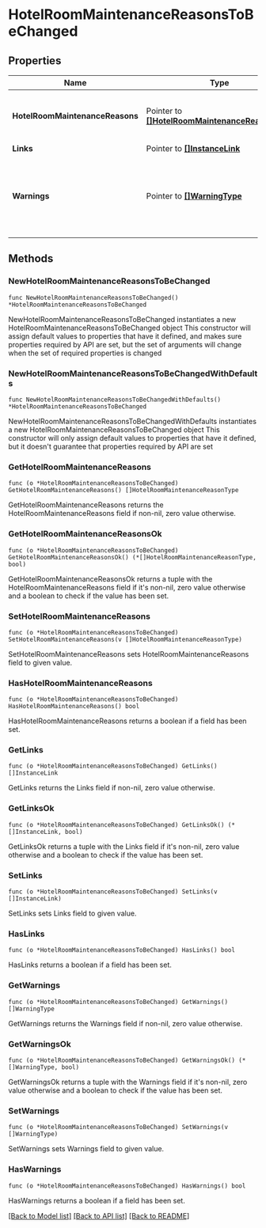# HotelRoomMaintenanceReasonsToBeChanged

## Properties

Name | Type | Description | Notes
------------ | ------------- | ------------- | -------------
**HotelRoomMaintenanceReasons** | Pointer to [**[]HotelRoomMaintenanceReasonType**](HotelRoomMaintenanceReasonType.md) | Details for room maintenance reason at hotel level. | [optional] 
**Links** | Pointer to [**[]InstanceLink**](InstanceLink.md) |  | [optional] 
**Warnings** | Pointer to [**[]WarningType**](WarningType.md) | Used in conjunction with the Success element to define a business error. | [optional] 

## Methods

### NewHotelRoomMaintenanceReasonsToBeChanged

`func NewHotelRoomMaintenanceReasonsToBeChanged() *HotelRoomMaintenanceReasonsToBeChanged`

NewHotelRoomMaintenanceReasonsToBeChanged instantiates a new HotelRoomMaintenanceReasonsToBeChanged object
This constructor will assign default values to properties that have it defined,
and makes sure properties required by API are set, but the set of arguments
will change when the set of required properties is changed

### NewHotelRoomMaintenanceReasonsToBeChangedWithDefaults

`func NewHotelRoomMaintenanceReasonsToBeChangedWithDefaults() *HotelRoomMaintenanceReasonsToBeChanged`

NewHotelRoomMaintenanceReasonsToBeChangedWithDefaults instantiates a new HotelRoomMaintenanceReasonsToBeChanged object
This constructor will only assign default values to properties that have it defined,
but it doesn't guarantee that properties required by API are set

### GetHotelRoomMaintenanceReasons

`func (o *HotelRoomMaintenanceReasonsToBeChanged) GetHotelRoomMaintenanceReasons() []HotelRoomMaintenanceReasonType`

GetHotelRoomMaintenanceReasons returns the HotelRoomMaintenanceReasons field if non-nil, zero value otherwise.

### GetHotelRoomMaintenanceReasonsOk

`func (o *HotelRoomMaintenanceReasonsToBeChanged) GetHotelRoomMaintenanceReasonsOk() (*[]HotelRoomMaintenanceReasonType, bool)`

GetHotelRoomMaintenanceReasonsOk returns a tuple with the HotelRoomMaintenanceReasons field if it's non-nil, zero value otherwise
and a boolean to check if the value has been set.

### SetHotelRoomMaintenanceReasons

`func (o *HotelRoomMaintenanceReasonsToBeChanged) SetHotelRoomMaintenanceReasons(v []HotelRoomMaintenanceReasonType)`

SetHotelRoomMaintenanceReasons sets HotelRoomMaintenanceReasons field to given value.

### HasHotelRoomMaintenanceReasons

`func (o *HotelRoomMaintenanceReasonsToBeChanged) HasHotelRoomMaintenanceReasons() bool`

HasHotelRoomMaintenanceReasons returns a boolean if a field has been set.

### GetLinks

`func (o *HotelRoomMaintenanceReasonsToBeChanged) GetLinks() []InstanceLink`

GetLinks returns the Links field if non-nil, zero value otherwise.

### GetLinksOk

`func (o *HotelRoomMaintenanceReasonsToBeChanged) GetLinksOk() (*[]InstanceLink, bool)`

GetLinksOk returns a tuple with the Links field if it's non-nil, zero value otherwise
and a boolean to check if the value has been set.

### SetLinks

`func (o *HotelRoomMaintenanceReasonsToBeChanged) SetLinks(v []InstanceLink)`

SetLinks sets Links field to given value.

### HasLinks

`func (o *HotelRoomMaintenanceReasonsToBeChanged) HasLinks() bool`

HasLinks returns a boolean if a field has been set.

### GetWarnings

`func (o *HotelRoomMaintenanceReasonsToBeChanged) GetWarnings() []WarningType`

GetWarnings returns the Warnings field if non-nil, zero value otherwise.

### GetWarningsOk

`func (o *HotelRoomMaintenanceReasonsToBeChanged) GetWarningsOk() (*[]WarningType, bool)`

GetWarningsOk returns a tuple with the Warnings field if it's non-nil, zero value otherwise
and a boolean to check if the value has been set.

### SetWarnings

`func (o *HotelRoomMaintenanceReasonsToBeChanged) SetWarnings(v []WarningType)`

SetWarnings sets Warnings field to given value.

### HasWarnings

`func (o *HotelRoomMaintenanceReasonsToBeChanged) HasWarnings() bool`

HasWarnings returns a boolean if a field has been set.


[[Back to Model list]](../README.md#documentation-for-models) [[Back to API list]](../README.md#documentation-for-api-endpoints) [[Back to README]](../README.md)


